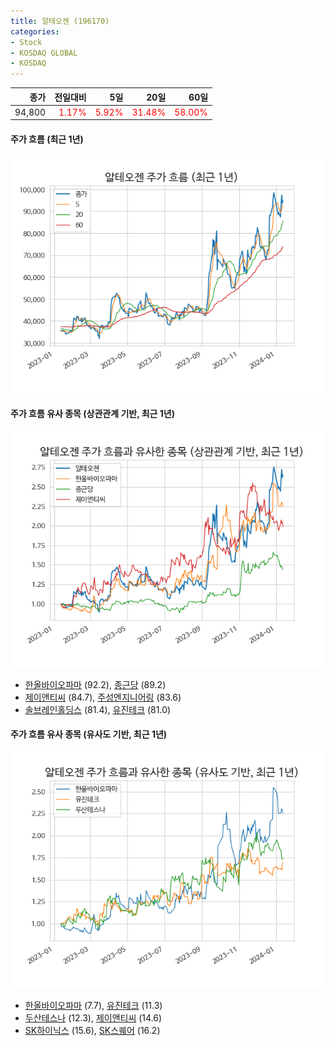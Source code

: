 ```yaml
---
title: 알테오젠 (196170)
categories:
- Stock
- KOSDAQ GLOBAL
- KOSDAQ
---
```


|종가|전일대비|5일|20일|60일|
|---:|-------:|--:|---:|---:|
|94,800|<span style="color: red">1.17%</span>|<span style="color: red">5.92%</span>|<span style="color: red">31.48%</span>|<span style="color: red">58.00%</span>|

<!-- more -->

#### 주가 흐름 (최근 1년)
![196170](/assets/images/stock/196170.png)


#### 주가 흐름 유사 종목 (상관관계 기반, 최근 1년)
![196170](/assets/images/stock/196170_corr.png)
- [한올바이오파마](/009420/) (92.2), [종근당](/185750/) (89.2)
- [제이앤티씨](/204270/) (84.7), [주성엔지니어링](/036930/) (83.6)
- [솔브레인홀딩스](/036830/) (81.4), [유진테크](/084370/) (81.0)


#### 주가 흐름 유사 종목 (유사도 기반, 최근 1년)
![196170](/assets/images/stock/196170_sim.png)
- [한올바이오파마](/009420/) (7.7), [유진테크](/084370/) (11.3)
- [두산테스나](/131970/) (12.3), [제이앤티씨](/204270/) (14.6)
- [SK하이닉스](/000660/) (15.6), [SK스퀘어](/402340/) (16.2)
